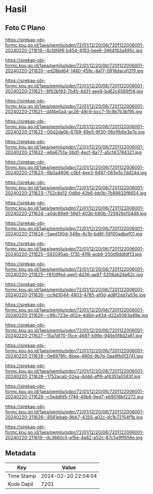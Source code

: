 # Hasil

## Foto C Plano

https://sirekap-obj-formc.kpu.go.id/1aea/pemilu/pdpr/72/01/12/20/06/7201122006001-20240220-211618--4cfdf4f6-b454-4193-bee6-3964f82a495c.jpg

https://sirekap-obj-formc.kpu.go.id/1aea/pemilu/pdpr/72/01/12/20/06/7201122006001-20240220-211620--ed28bd64-1480-459c-8a17-0918dacd12f9.jpg

https://sirekap-obj-formc.kpu.go.id/1aea/pemilu/pdpr/72/01/12/20/06/7201122006001-20240220-211621--8f62b193-7b45-4d31-aee9-bd62c6589f58.jpg

https://sirekap-obj-formc.kpu.go.id/1aea/pemilu/pdpr/72/01/12/20/06/7201122006001-20240220-211621--d4f4e0a4-ac26-49c9-bcc7-1fc9b7b3bf95.jpg

https://sirekap-obj-formc.kpu.go.id/1aea/pemilu/pdpr/72/01/12/20/06/7201122006001-20240220-211622--00d2da0b-6769-49e5-9f30-06e1fb6e3e7e.jpg

https://sirekap-obj-formc.kpu.go.id/1aea/pemilu/pdpr/72/01/12/20/06/7201122006001-20240220-211622--e6a6751a-06d1-4ecf-8a77-a5cf43784321.jpg

https://sirekap-obj-formc.kpu.go.id/1aea/pemilu/pdpr/72/01/12/20/06/7201122006001-20240220-211623--6b0a4606-c0bf-4ee3-9497-063e5c7dd24d.jpg

https://sirekap-obj-formc.kpu.go.id/1aea/pemilu/pdpr/72/01/12/20/06/7201122006001-20240220-211623--752c8d12-0d9d-42b6-bb0b-7b89832f6654.jpg

https://sirekap-obj-formc.kpu.go.id/1aea/pemilu/pdpr/72/01/12/20/06/7201122006001-20240220-211624--a0dc88e9-59d1-403b-b90b-725926cf0448.jpg

https://sirekap-obj-formc.kpu.go.id/1aea/pemilu/pdpr/72/01/12/20/06/7201122006001-20240220-211624--5aed190d-349e-4c1b-bd6f-59100adbef01.jpg

https://sirekap-obj-formc.kpu.go.id/1aea/pemilu/pdpr/72/01/12/20/06/7201122006001-20240220-211625--592095ab-1735-41f6-acb6-200d9ddfdf13.jpg

https://sirekap-obj-formc.kpu.go.id/1aea/pemilu/pdpr/72/01/12/20/06/7201122006001-20240220-211625--f8109fed-aee1-4d36-aa97-5206ab24e62c.jpg

https://sirekap-obj-formc.kpu.go.id/1aea/pemilu/pdpr/72/01/12/20/06/7201122006001-20240220-211626--cc9d3044-4803-4785-a10d-ad8f2dd7a53e.jpg

https://sirekap-obj-formc.kpu.go.id/1aea/pemilu/pdpr/72/01/12/20/06/7201122006001-20240220-211626--c98c723e-d02e-4d8d-a434-d22a5063a49e.jpg

https://sirekap-obj-formc.kpu.go.id/1aea/pemilu/pdpr/72/01/12/20/06/7201122006001-20240220-211627--15a7df70-15ce-4697-b99e-949e5f8d2a61.jpg

https://sirekap-obj-formc.kpu.go.id/1aea/pemilu/pdpr/72/01/12/20/06/7201122006001-20240220-211628--0e6978fc-8bee-480d-9b7d-0aa9fb0f3741.jpg

https://sirekap-obj-formc.kpu.go.id/1aea/pemilu/pdpr/72/01/12/20/06/7201122006001-20240220-211628--1752aca0-02ea-4ddd-aff6-af4351a5583f.jpg

https://sirekap-obj-formc.kpu.go.id/1aea/pemilu/pdpr/72/01/12/20/06/7201122006001-20240220-211629--c5eddfd5-f748-49b6-9ed7-eb9016bf2272.jpg

https://sirekap-obj-formc.kpu.go.id/1aea/pemilu/pdpr/72/01/12/20/06/7201122006001-20240220-211629--8581ebab-9bb7-4355-a02c-dc1b72154f1b.jpg

https://sirekap-obj-formc.kpu.go.id/1aea/pemilu/pdpr/72/01/12/20/06/7201122006001-20240220-211619--dc3660c5-e15e-4e82-a52c-87c5e9ff656e.jpg


## Metadata

| Key        | Value               |
| ---------- | ------------------- |
| Time Stamp | 2024-02-20 22:04:04 |
| Kode Dapil | 7201                |



